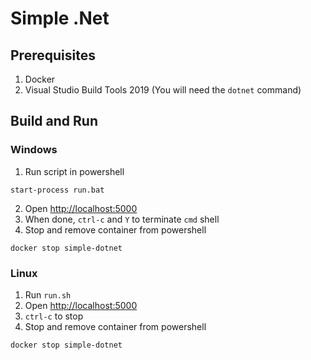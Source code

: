 # Simple .Net

## Prerequisites
1.  Docker
2.  Visual Studio Build Tools 2019 (You will need the `dotnet` command)

## Build and Run

### Windows
1.  Run script in powershell
```
start-process run.bat
```
2.  Open [http://localhost:5000](http://localhost:5000)
3.  When done, `ctrl-c` and `Y` to terminate `cmd` shell
4.  Stop and remove container from powershell
```
docker stop simple-dotnet
```

### Linux
1.  Run `run.sh`
2.  Open [http://localhost:5000](http://localhost:5000)
3.  `ctrl-c` to stop
4.  Stop and remove container from powershell
```
docker stop simple-dotnet
```